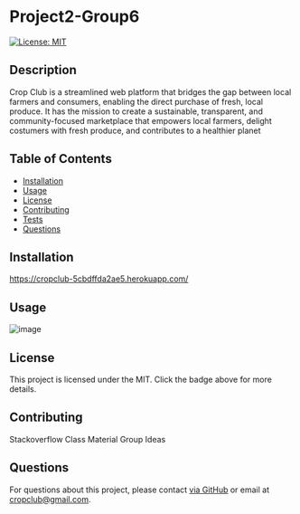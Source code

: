 # Project2-Group6

[![License: MIT](https://img.shields.io/badge/License-MIT-yellow.svg)](https://opensource.org/licenses/MIT)

## Description

Crop Club is a streamlined web platform that bridges the gap between local farmers and consumers, enabling the direct purchase of fresh, local produce. 
It has the mission to create a sustainable, transparent, and community-focused marketplace that empowers local farmers, delight costumers with fresh produce, and contributes to a healthier planet

## Table of Contents

- [Installation](#installation)
- [Usage](#usage)
- [License](#license)
- [Contributing](#contributing)
- [Tests](#tests)
- [Questions](#questions)

## Installation
https://cropclub-5cbdffda2ae5.herokuapp.com/

## Usage

![image](https://github.com/OhlhJames/Crop-Club/assets/7796766/c3a05ad2-f8e1-4a38-9ad5-a70ee57489c3)




## License

This project is licensed under the MIT. Click the badge above for more details.

## Contributing

Stackoverflow 
Class Material 
Group Ideas


## Questions

For questions about this project, please contact  [via GitHub](https://cropclub-5cbdffda2ae5.herokuapp.com/) or email at cropclub@gmail.com.


